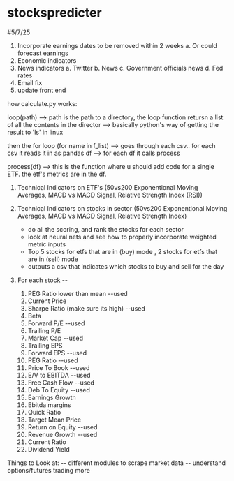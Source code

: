# stockspredicter

#5/7/25
1. Incorporate earnings dates to be removed within 2 weeks
     a. Or could forecast earnings
2. Economic indicators
3. News indicators
     a. Twitter
     b. News
     c. Government officials news
     d. Fed rates
4. Email fix
5. update front end



how calculate.py works: 

 loop(path) --> path is the path to a directory, the loop function retursn a list of all the contents in the director 
            --> basically python's way of getting the result to 'ls' in linux

then the for loop (for name in f_list) --> goes through each csv.. for each csv it reads it in as pandas df
                                       --> for each df it calls process 

process(df) --> this is the function where u should add code for a single ETF. the etf's metrics are in the df. 




   1) Technical Indicators on ETF's (50vs200 Exponentional Moving Averages, MACD vs MACD Signal, Relative Strength Index (RSI))
   2) Technical Indicators on stocks in sector (50vs200 Exponentional Moving Averages, MACD vs MACD Signal, Relative Strength Index)
        - do all the scoring, and rank the stocks for each sector 
        - look at neural nets and see how to properly incorporate weighted metric inputs 
        - Top 5 stocks for etfs that are in (buy) mode , 2 stocks for etfs that are in (sell) mode 
        - outputs a csv that indicates which stocks to buy and sell for the day 

   3) For each stock -- 
        1) PEG Ratio lower than mean --used
        2) Current Price
        3) Sharpe Ratio (make sure its high) --used
        4) Beta	
        5) Forward P/E	--used
        6) Trailing P/E	
        7) Market Cap	--used
        8) Trailing EPS	
        9) Forward EPS	--used
        10) PEG Ratio	--used
        11) Price To Book	--used
        12) E/V to EBITDA	--used
        13) Free Cash Flow	--used
        14) Deb To Equity	--used
        15) Earnings Growth	
        16) Ebitda margins	
        17) Quick Ratio	
        18) Target Mean Price	
        19) Return on Equity  --used 	
        20) Revenue Growth	--used
        21) Current Ratio	
        22) Dividend Yield



Things to Look at: 
  -- different modules to scrape market data 
  -- understand options/futures trading more 

